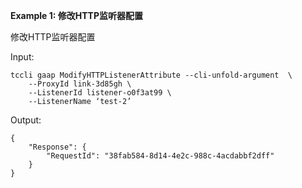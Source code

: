 **Example 1: 修改HTTP监听器配置**

修改HTTP监听器配置

Input: 

```
tccli gaap ModifyHTTPListenerAttribute --cli-unfold-argument  \
    --ProxyId link-3d85gh \
    --ListenerId listener-o0f3at99 \
    --ListenerName ‘test-2’
```

Output: 
```
{
    "Response": {
        "RequestId": "38fab584-8d14-4e2c-988c-4acdabbf2dff"
    }
}
```

